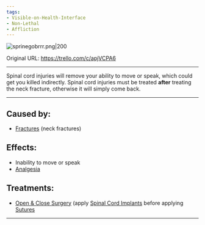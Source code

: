 ```yaml
---
tags:
- Visible-on-Health-Interface
- Non-Lethal
- Affliction
---
```


![sprinegobrrr.png\|200](/Head_Brain/Spinal%20Cord%20Injury%20-%20Attachments/6718845db30472d958dd7b5d.png)

Original URL: https://trello.com/c/apjVCPA6

---

Spinal cord injuries will remove your ability to move or speak, which could get you killed indirectly. Spinal cord injuries must be treated **after** treating the neck fracture, otherwise it will simply come back.

---

## Caused by:

- [Fractures](../Bones/Fractures.md) (neck fractures)

## Effects:

- Inability to move or speak
- [Analgesia](../Torso/Analgesia.md)

## Treatments:

- [Open & Close Surgery](../Procedures/Open%20&%20Close%20Surgery.md) (apply [Spinal Cord Implants](../Items/Spinal%20Cord%20Implants.md) before applying [Sutures](../Items/Sutures.md)

---

